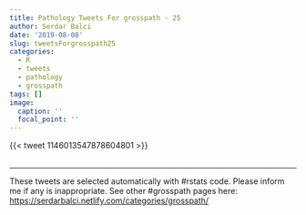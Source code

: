 ```yaml
---
title: Pathology Tweets For grosspath - 25
author: Serdar Balci
date: '2019-08-08'
slug: tweetsForgrosspath25
categories:
  - R
  - tweets
  - pathology
  - grosspath
tags: []
image:
  caption: ''
  focal_point: ''
---
```



{{< tweet 1146013547878604801 >}}
<br>
<br>
<hr>


These tweets are selected automatically with #rstats code. Please inform me if any is inappropriate.
See other #grosspath pages here: https://serdarbalci.netlify.com/categories/grosspath/
